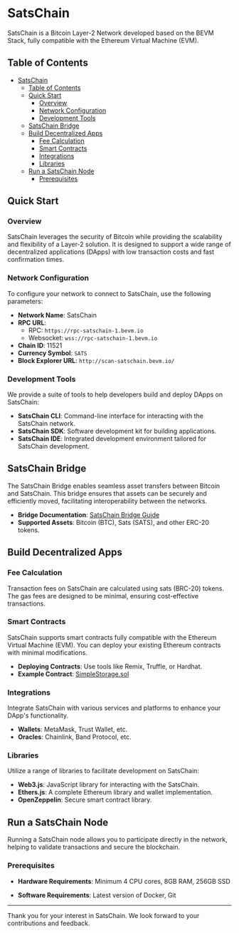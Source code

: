# SatsChain

SatsChain is a Bitcoin Layer-2 Network developed based on the BEVM Stack, fully compatible with the Ethereum Virtual Machine (EVM).

## Table of Contents

- [SatsChain](#satschain)
  - [Table of Contents](#table-of-contents)
  - [Quick Start](#quick-start)
    - [Overview](#overview)
    - [Network Configuration](#network-configuration)
    - [Development Tools](#development-tools)
  - [SatsChain Bridge](#satschain-bridge)
  - [Build Decentralized Apps](#build-decentralized-apps)
    - [Fee Calculation](#fee-calculation)
    - [Smart Contracts](#smart-contracts)
    - [Integrations](#integrations)
    - [Libraries](#libraries)
  - [Run a SatsChain Node](#run-a-satschain-node)
    - [Prerequisites](#prerequisites)

## Quick Start

### Overview

SatsChain leverages the security of Bitcoin while providing the scalability and flexibility of a Layer-2 solution. It is designed to support a wide range of decentralized applications (DApps) with low transaction costs and fast confirmation times.

### Network Configuration

To configure your network to connect to SatsChain, use the following parameters:

- **Network Name**: SatsChain
- **RPC URL**:
  - RPC:  `https://rpc-satschain-1.bevm.io`
  - Websocket: `wss://rpc-satschain-1.bevm.io`
- **Chain ID**: 11521
- **Currency Symbol**: `SATS`
- **Block Explorer URL**: `http://scan-satschain.bevm.io/`

### Development Tools

We provide a suite of tools to help developers build and deploy DApps on SatsChain:

- **SatsChain CLI**: Command-line interface for interacting with the SatsChain network.
- **SatsChain SDK**: Software development kit for building applications.
- **SatsChain IDE**: Integrated development environment tailored for SatsChain development.

## SatsChain Bridge

The SatsChain Bridge enables seamless asset transfers between Bitcoin and SatsChain. This bridge ensures that assets can be securely and efficiently moved, facilitating interoperability between the networks.

- **Bridge Documentation**: [SatsChain Bridge Guide](https://docs.satschain.network/bridge)
- **Supported Assets**: Bitcoin (BTC), Sats (SATS), and other ERC-20 tokens.

## Build Decentralized Apps

### Fee Calculation

Transaction fees on SatsChain are calculated using sats (BRC-20) tokens. The gas fees are designed to be minimal, ensuring cost-effective transactions.

### Smart Contracts

SatsChain supports smart contracts fully compatible with the Ethereum Virtual Machine (EVM). You can deploy your existing Ethereum contracts with minimal modifications.

- **Deploying Contracts**: Use tools like Remix, Truffle, or Hardhat.
- **Example Contract**: [SimpleStorage.sol](https://github.com/satschain/examples/SimpleStorage.sol)

### Integrations

Integrate SatsChain with various services and platforms to enhance your DApp's functionality.

- **Wallets**: MetaMask, Trust Wallet, etc.
- **Oracles**: Chainlink, Band Protocol, etc.

### Libraries

Utilize a range of libraries to facilitate development on SatsChain:

- **Web3.js**: JavaScript library for interacting with the SatsChain.
- **Ethers.js**: A complete Ethereum library and wallet implementation.
- **OpenZeppelin**: Secure smart contract library.

## Run a SatsChain Node

Running a SatsChain node allows you to participate directly in the network, helping to validate transactions and secure the blockchain.

### Prerequisites

- **Hardware Requirements**: Minimum 4 CPU cores, 8GB RAM, 256GB SSD

- **Software Requirements**: Latest version of Docker, Git


------

Thank you for your interest in SatsChain. We look forward to your contributions and feedback.
